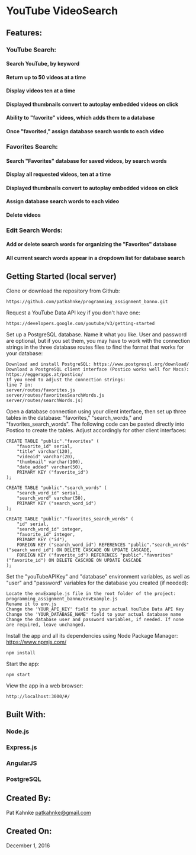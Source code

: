 # YouTube VideoSearch

## Features:

### YouTube Search:
#### Search YouTube, by keyword
#### Return up to 50 videos at a time
#### Display videos ten at a time
#### Displayed thumbnails convert to autoplay embedded videos on click
#### Ability to "favorite" videos, which adds them to a database
#### Once "favorited," assign database search words to each video

### Favorites Search:
#### Search "Favorites" database for saved videos, by search words
#### Display all requested videos, ten at a time
#### Displayed thumbnails convert to autoplay embedded videos on click
#### Assign database search words to each video
#### Delete videos

### Edit Search Words:
#### Add or delete search words for organizing the "Favorites" database
#### All current search words appear in a dropdown list for database search

## Getting Started (local server)

Clone or download the repository from Github:
```
https://github.com/patkahnke/programming_assignment_banno.git

```

Request a YouTube Data API key if you don't have one:

```
https://developers.google.com/youtube/v3/getting-started
```

Set up a PostgreSQL database. Name it what you like. User and password are optional, but if you set them, you may have to work with the connection strings in the three database routes files to find the format that works for your database:

```
Download and install PostgreSQL: https://www.postgresql.org/download/
Download a PostgreSQL client interface (Postico works well for Macs): https://eggerapps.at/postico/
If you need to adjust the connection strings:
line 7 in:
server/routes/favorites.js
server/routes/favoritesSearchWords.js
server/routes/searchWords.js)
```

Open a database connection using your client interface, then set up three tables in the database: "favorites," "search_words," and "favorites_search_words". The following code can be pasted directly into Postico to create the tables. Adjust accordingly for other client interfaces:

```
CREATE TABLE "public"."favorites" (
    "favorite_id" serial,
    "title" varchar(120),
    "videoid" varchar(20),
    "thumbnail" varchar(100),
    "date_added" varchar(50),
    PRIMARY KEY ("favorite_id")
);

CREATE TABLE "public"."search_words" (
    "search_word_id" serial,
    "search_word" varchar(50),
    PRIMARY KEY ("search_word_id")
);

CREATE TABLE "public"."favorites_search_words" (
    "id" serial,
    "search_word_id" integer,
    "favorite_id" integer,
    PRIMARY KEY ("id"),
    FOREIGN KEY ("search_word_id") REFERENCES "public"."search_words"("search_word_id") ON DELETE CASCADE ON UPDATE CASCADE,
    FOREIGN KEY ("favorite_id") REFERENCES "public"."favorites"("favorite_id") ON DELETE CASCADE ON UPDATE CASCADE
);
```

Set the "youTubeAPIKey" and "database" environment variables, as well as "user" and "password" variables for the database you created (if needed):

```
Locate the envExample.js file in the root folder of the project: programming_assignment_banno/envExample.js
Rename it to env.js
Change the 'YOUR_API_KEY' field to your actual YouTube Data API Key
Change the 'YOUR_DATABASE_NAME' field to your actual database name
Change the database user and password variables, if needed. If none are required, leave unchanged.
```

Install the app and all its dependencies using Node Package Manager: https://www.npmjs.com/

```
npm install
```

Start the app:

```
npm start
```

View the app in a web browser:

```
http://localhost:3000/#/
```

## Built With:
### Node.js
### Express.js
### AngularJS
### PostgreSQL

## Created By:
Pat Kahnke
patkahnke@gmail.com

## Created On:
December 1, 2016
